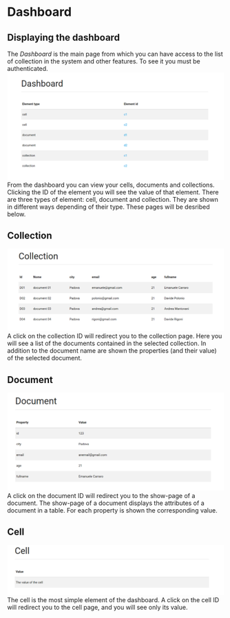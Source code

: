 # Dashboard

## Displaying the dashboard
The *Dashboard* is the main page from which you can have access to the list of collection in the system and other features. To see it you must be authenticated.
![](../img/dashboard.png)
From the dashboard you can view your cells, documents and collections. Clicking the ID of the element you will see the value of that element. There are three types of element: cell, document and collection. They are shown in different ways depending of their type. These pages will be desribed below.

## Collection
![](../img/collection.png)
A click on the collection ID will redirect you to the collection page. Here you will see a list of the documents contained in the selected collection. In addition to the document name are shown the properties (and their value) of the selected document.

## Document
![](../img/document.png)
A click on the document ID will redirect you to the show-page of a document. The show-page of a document displays the attributes of a document in a table. For each property is shown the corresponding value.

## Cell
![](../img/cell.png)
The cell is the most simple element of the dashboard. A click on the cell ID will redirect you to the cell page, and you will see only its value.
